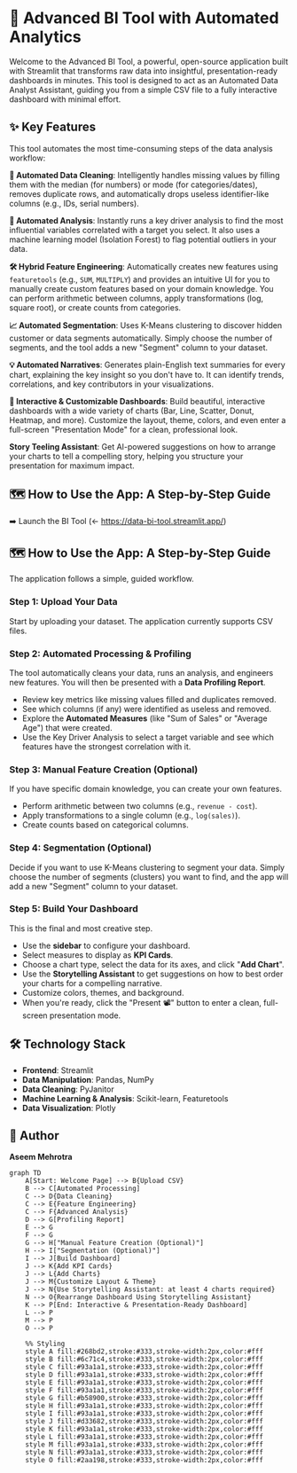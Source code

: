 # 🚀 Advanced BI Tool with Automated Analytics

Welcome to the Advanced BI Tool, a powerful, open-source application built with Streamlit that transforms raw data into insightful, presentation-ready dashboards in minutes. This tool is designed to act as an Automated Data Analyst Assistant, guiding you from a simple CSV file to a fully interactive dashboard with minimal effort.

## ✨ Key Features

This tool automates the most time-consuming steps of the data analysis workflow:

**🤖 Automated Data Cleaning**: Intelligently handles missing values by filling them with the median (for numbers) or mode (for categories/dates), removes duplicate rows, and automatically drops useless identifier-like columns (e.g., IDs, serial numbers).

**🔬 Automated Analysis**: Instantly runs a key driver analysis to find the most influential variables correlated with a target you select. It also uses a machine learning model (Isolation Forest) to flag potential outliers in your data.

**🛠️ Hybrid Feature Engineering**: Automatically creates new features using `featuretools` (e.g., `SUM`, `MULTIPLY`) and provides an intuitive UI for you to manually create custom features based on your domain knowledge. You can perform arithmetic between columns, apply transformations (log, square root), or create counts from categories.

**📈 Automated Segmentation**: Uses K-Means clustering to discover hidden customer or data segments automatically. Simply choose the number of segments, and the tool adds a new "Segment" column to your dataset.

**💡 Automated Narratives**: Generates plain-English text summaries for every chart, explaining the key insight so you don't have to. It can identify trends, correlations, and key contributors in your visualizations.

**🎨 Interactive & Customizable Dashboards**: Build beautiful, interactive dashboards with a wide variety of charts (Bar, Line, Scatter, Donut, Heatmap, and more). Customize the layout, theme, colors, and even enter a full-screen "Presentation Mode" for a clean, professional look.

**Story Teeling Assistant**: Get AI-powered suggestions on how to arrange your charts to tell a compelling story, helping you structure your presentation for maximum impact.

## 🗺️  How to Use the App: A Step-by-Step Guide

➡️ Launch the BI Tool (<- https://data-bi-tool.streamlit.app/)

## 🗺️ How to Use the App: A Step-by-Step Guide

The application follows a simple, guided workflow.

### Step 1: Upload Your Data

Start by uploading your dataset. The application currently supports CSV files.

### Step 2: Automated Processing & Profiling

The tool automatically cleans your data, runs an analysis, and engineers new features. You will then be presented with a **Data Profiling Report**.

- Review key metrics like missing values filled and duplicates removed.
- See which columns (if any) were identified as useless and removed.
- Explore the **Automated Measures** (like "Sum of Sales" or "Average Age") that were created.
- Use the Key Driver Analysis to select a target variable and see which features have the strongest correlation with it.

### Step 3: Manual Feature Creation (Optional)

If you have specific domain knowledge, you can create your own features.

- Perform arithmetic between two columns (e.g., `revenue - cost`).
- Apply transformations to a single column (e.g., `log(sales)`).
- Create counts based on categorical columns.

### Step 4: Segmentation (Optional)

Decide if you want to use K-Means clustering to segment your data. Simply choose the number of segments (clusters) you want to find, and the app will add a new "Segment" column to your dataset.

### Step 5: Build Your Dashboard

This is the final and most creative step.

- Use the **sidebar** to configure your dashboard.
- Select measures to display as **KPI Cards**.
- Choose a chart type, select the data for its axes, and click "**Add Chart**".
- Use the **Storytelling Assistant** to get suggestions on how to best order your charts for a compelling narrative.
- Customize colors, themes, and background.
- When you're ready, click the "Present 📽️" button to enter a clean, full-screen presentation mode.

## 🛠️ Technology Stack

- **Frontend**: Streamlit
- **Data Manipulation**: Pandas, NumPy
- **Data Cleaning**: PyJanitor
- **Machine Learning & Analysis**: Scikit-learn, Featuretools
- **Data Visualization**: Plotly


## 👤 Author

**Aseem Mehrotra**

```mermaid
graph TD
    A[Start: Welcome Page] --> B{Upload CSV}
    B --> C[Automated Processing]
    C --> D{Data Cleaning}
    C --> E{Feature Engineering}
    C --> F{Advanced Analysis}
    D --> G[Profiling Report]
    E --> G
    F --> G
    G --> H["Manual Feature Creation (Optional)"]
    H --> I["Segmentation (Optional)"]
    I --> J[Build Dashboard]
    J --> K{Add KPI Cards}
    J --> L{Add Charts}
    J --> M{Customize Layout & Theme}
    J --> N{Use Storytelling Assistant: at least 4 charts required}
    N --> O{Rearrange Dashboard Using Storytelling Assistant}
    K --> P[End: Interactive & Presentation-Ready Dashboard]
    L --> P
    M --> P
    O --> P

    %% Styling
    style A fill:#268bd2,stroke:#333,stroke-width:2px,color:#fff
    style B fill:#6c71c4,stroke:#333,stroke-width:2px,color:#fff
    style C fill:#93a1a1,stroke:#333,stroke-width:2px,color:#fff
    style D fill:#93a1a1,stroke:#333,stroke-width:2px,color:#fff
    style E fill:#93a1a1,stroke:#333,stroke-width:2px,color:#fff
    style F fill:#93a1a1,stroke:#333,stroke-width:2px,color:#fff
    style G fill:#b58900,stroke:#333,stroke-width:2px,color:#fff
    style H fill:#93a1a1,stroke:#333,stroke-width:2px,color:#fff
    style I fill:#93a1a1,stroke:#333,stroke-width:2px,color:#fff
    style J fill:#d33682,stroke:#333,stroke-width:2px,color:#fff
    style K fill:#93a1a1,stroke:#333,stroke-width:2px,color:#fff
    style L fill:#93a1a1,stroke:#333,stroke-width:2px,color:#fff
    style M fill:#93a1a1,stroke:#333,stroke-width:2px,color:#fff
    style N fill:#93a1a1,stroke:#333,stroke-width:2px,color:#fff
    style O fill:#2aa198,stroke:#333,stroke-width:2px,color:#fff




